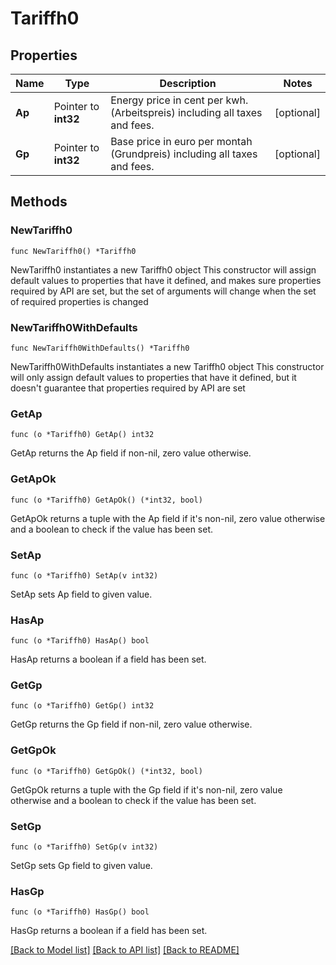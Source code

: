 # Tariffh0

## Properties

Name | Type | Description | Notes
------------ | ------------- | ------------- | -------------
**Ap** | Pointer to **int32** | Energy price in cent per kwh. (Arbeitspreis) including all taxes and fees. | [optional] 
**Gp** | Pointer to **int32** | Base price in euro per montah (Grundpreis) including all taxes and fees. | [optional] 

## Methods

### NewTariffh0

`func NewTariffh0() *Tariffh0`

NewTariffh0 instantiates a new Tariffh0 object
This constructor will assign default values to properties that have it defined,
and makes sure properties required by API are set, but the set of arguments
will change when the set of required properties is changed

### NewTariffh0WithDefaults

`func NewTariffh0WithDefaults() *Tariffh0`

NewTariffh0WithDefaults instantiates a new Tariffh0 object
This constructor will only assign default values to properties that have it defined,
but it doesn't guarantee that properties required by API are set

### GetAp

`func (o *Tariffh0) GetAp() int32`

GetAp returns the Ap field if non-nil, zero value otherwise.

### GetApOk

`func (o *Tariffh0) GetApOk() (*int32, bool)`

GetApOk returns a tuple with the Ap field if it's non-nil, zero value otherwise
and a boolean to check if the value has been set.

### SetAp

`func (o *Tariffh0) SetAp(v int32)`

SetAp sets Ap field to given value.

### HasAp

`func (o *Tariffh0) HasAp() bool`

HasAp returns a boolean if a field has been set.

### GetGp

`func (o *Tariffh0) GetGp() int32`

GetGp returns the Gp field if non-nil, zero value otherwise.

### GetGpOk

`func (o *Tariffh0) GetGpOk() (*int32, bool)`

GetGpOk returns a tuple with the Gp field if it's non-nil, zero value otherwise
and a boolean to check if the value has been set.

### SetGp

`func (o *Tariffh0) SetGp(v int32)`

SetGp sets Gp field to given value.

### HasGp

`func (o *Tariffh0) HasGp() bool`

HasGp returns a boolean if a field has been set.


[[Back to Model list]](../README.md#documentation-for-models) [[Back to API list]](../README.md#documentation-for-api-endpoints) [[Back to README]](../README.md)


